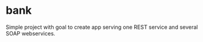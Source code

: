 # bank

Simple project with goal to create app serving one REST service and several SOAP webservices.

